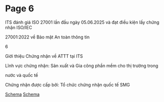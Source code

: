 # Page 6

ITS đánh giá ISO 27001 lần đầu ngày 05.06.2025 và đạt điều kiện lấy chứng nhận ISO/IEC

27001:2022 về Bảo mật An toàn thông tin

6

Giới thiệu Chứng nhận về ATTT tại ITS

Lĩnh vực chứng nhận: Sản xuất và Gia công phần mềm cho thị trường trong

nước và quốc tế

Chứng nhận được cấp bởi: Tổ chức chứng nhận quốc tế SMG

[Schema](page_6_img_0.png)
[Schema](page_6_img_1.png)
